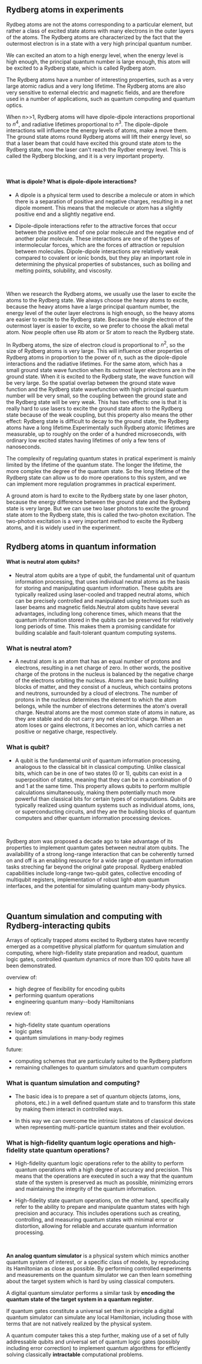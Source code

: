 ## Rydberg atoms in experiments

Rydbeg atoms are not the atoms corresponding to a particular element, but rather a class of excited state atoms with many electrons in the outer layers of the atoms. The Rydberg atoms are characterized by the fact that the outermost electron is in a state with a very high principal quantum number.

We can excited an atom to a high energy level, when the energy level is high enough, the principal quantum number is large enough, this atom will be excited to a Rydberg state, which is called Rydberg atom.

The Rydberg atoms have a number of interesting properties, such as a very large atomic radius and a very long lifetime. The Rydberg atoms are also very sensitive to external electric and magnetic fields, and are therefore used in a number of applications, such as quantum computing and quantum optics.

When n>>1, Rydberg atoms will have dipole-dipole interactions proportional to $n^4$, and radiative lifetimes proportional to $n^3$. The dipole-dipole interactions will influence the energy levels of atoms, make a move them. The ground state atoms round Rydberg atoms will lift their energy level, so that a laser beam that could have excited this ground state atom to the Rydberg state, now the laser can't reach the Rydber energy level. This is called the Rydberg blocking, and it is a very important property.

<br>

#### What is dipole? What is dipole-dipole interactions?
- A dipole is a physical term used to describe a molecule or atom in which there is a separation of positive and negative charges, resulting in a net dipole moment. This means that the molecule or atom has a slightly positive end and a slightly negative end.

- Dipole-dipole interactions refer to the attractive forces that occur between the positive end of one polar molecule and the negative end of another polar molecule. These interactions are one of the types of intermolecular forces, which are the forces of attraction or repulsion between molecules. Dipole-dipole interactions are relatively weak compared to covalent or ionic bonds, but they play an important role in determining the physical properties of substances, such as boiling and melting points, solubility, and viscosity.

<br>

When we research the Rydberg atoms, we usually use the laser to excite the atoms to the Rydberg state. We always choose the heavy atoms to excite, because the heavy atoms have a large principal quantum number, the energy level of the outer layer electrons is high enough, so the heavy atoms are easier to excite to the Rydberg state. Because the single electron of the outermost layer is easier to excite, so we prefer to choose the alkali metal atom. Now people often use Rb atom or Sr atom to reach the Rydberg state.

In Rydberg atoms, the size of electron cloud is proportional to $n^2$, so the size of Rydberg atoms is very large. This will influence other properties of Rydberg atoms in proportion to the power of n, such as the dipole-dipole interactions and the radiative lifetimes. For the same atom, which has a small ground state wave function when its outmost layer electrons are in the ground state. When it is excited to the Rydberg state, the wave function will be very large. So the spatial overlap between the ground state wave function and the Rydberg state wavefunction with high principal quantum number will be very small, so the coupling between the ground state and the Rydberg state will be very weak. This has two effects: one is that it is really hard to use lasers to excite the ground state atom to the Rydberg state because of the weak coupling, but this property also means the other effect: Rydberg state is difficult to decay to the ground state, the Rydberg atoms have a long lifetime.Experimentally such Rydberg atomic lifetimes are measurable, up to roughly on the order of a hundred microseconds, with ordinary low excited states having lifetimes of only a few tens of nanoseconds.

The complexity of regulating quantum states in pratical experiment is mainly limited by the lifetime of the quantum state. The longer the lifetime, the more complex the degree of the quantum state. So the long lifetime of the Rydberg state can allow us to do more operations to this system, and we can implement more regulation programmes in practical experiment.

A ground atom is hard to excite to the Rydberg state by one laser photon, because the energy difference between the ground state and the Rydberg state is very large. But we can use two laser photons to excite the ground state atom to the Rydberg state, this is called the two-photon excitation. The two-photon excitation is a very important method to excite the Rydberg atoms, and it is widely used in the experiment.



## Rydberg atoms in quantum information

#### What is neutral atom qubits?
- Neutral atom qubits are a type of qubit, the fundamental unit of quantum information processing, that uses individual neutral atoms as the basis for storing and manipulating quantum information. These qubits are typically realized using laser-cooled and trapped neutral atoms, which can be precisely controlled and manipulated using techniques such as laser beams and magnetic fields.Neutral atom qubits have several advantages, including long coherence times, which means that the quantum information stored in the qubits can be preserved for relatively long periods of time. This makes them a promising candidate for building scalable and fault-tolerant quantum computing systems.


### What is neutral atom?
- A neutral atom is an atom that has an equal number of protons and electrons, resulting in a net charge of zero. In other words, the positive charge of the protons in the nucleus is balanced by the negative charge of the electrons orbiting the nucleus. Atoms are the basic building blocks of matter, and they consist of a nucleus, which contains protons and neutrons, surrounded by a cloud of electrons. The number of protons in the nucleus determines the element to which the atom belongs, while the number of electrons determines the atom's overall charge. Neutral atoms are the most common state of atoms in nature, as they are stable and do not carry any net electrical charge. When an atom loses or gains electrons, it becomes an ion, which carries a net positive or negative charge, respectively.

### What is qubit?
- A qubit is the fundamental unit of quantum information processing, analogous to the classical bit in classical computing. Unlike classical bits, which can be in one of two states (0 or 1), qubits can exist in a superposition of states, meaning that they can be in a combination of 0 and 1 at the same time. This property allows qubits to perform multiple calculations simultaneously, making them potentially much more powerful than classical bits for certain types of computations. Qubits are typically realized using quantum systems such as individual atoms, ions, or superconducting circuits, and they are the building blocks of quantum computers and other quantum information processing devices.


<br>

Rydberg atom was proposed a decade ago to take advantage of its properties to implement quantum gates between neutral atom qubits. The availabillity of a strong long-range interaction that can be coherently turned on and off is an enabling resource for a wide range of quantum information tasks streching far beyond the original gate proposal. Rydberg enabled capabilities include long-range two-qubit gates, collective encoding of multiqubit registers, implementation of robust light-atom quantum interfaces, and the potential for simulating quantum many-body physics.

<br>

## Quantum simulation and computing with Rydberg-interacting qubits

Arrays of optically trapped atoms excited to Rydberg states have recently emerged as a competitive physical platform for quantum simulation and computing, where high-fidelity state preparation and readout, quantum logic gates, controlled quantum dynamics of more than 100 qubits have all been demonstrated.

overview of:

- high degree of flexibility for encoding qubits 
- performing quantum operations
- engineering quantum many--body Hamiltonians

review of:
- high-fidelity state quantum operations
- logic gates
- quantum simulations in many-body regimes

future:
- computing schemes that are particularly suited to the Rydberg platform
- remaining challenges to quantum simulators and quantum computers



### What is quantum simulation and computing?

- The basic idea is to prepare a set of quantum objects (atoms, ions, photons, etc.) in a well defined quantum state and to transform this state by making them interact in controlled ways.

- In this way we can overcome the intrinsic limitatons of classical devices when representing multi-particle quantum states and their evolution.


### What is high-fidelity quantum logic operations and high-fidelity state quantum operations?

- High-fidelity quantum logic operations refer to the ability to perform quantum operations with a high degree of accuracy and precision. This means that the operations are executed in such a way that the quantum state of the system is preserved as much as possible, minimizing errors and maintaining the integrity of the quantum information.

- High-fidelity state quantum operations, on the other hand, specifically refer to the ability to prepare and manipulate quantum states with high precision and accuracy. This includes operations such as creating, controlling, and measuring quantum states with minimal error or distortion, allowing for reliable and accurate quantum information processing.

<br>

**An analog quantum simulator** is a physical system which mimics another quantum system of interest, or a specific class of models, by reproducing its Hamiltonian as close as possible. By performing controlled experiments and measurements on the quantum simulator we can then learn something about the target system which is hard by using classical computers.

A digital quantum simulator performs a similar task by **encoding the quantum state of the target system in a quantum register**.

If quantum gates constitute a universal set then in principle a digital quantum simulator can simulate any local Hamiltonian, including those with terms that are not natively realized by the physical system.

A quantum computer takes this a step further, making use of a set of fully addressable qubits and universal set of quantum logic gates (possibly including error correction) to implement quantum algorithms for efficiently solving classically **intractable** computational problems.







